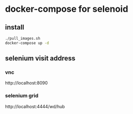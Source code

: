 # docker-compose for selenoid

## install

```bash
./pull_images.sh
docker-compose up -d
```

## selenium visit address

### vnc

http://localhost:8090

### selenium grid

http://localhost:4444/wd/hub
